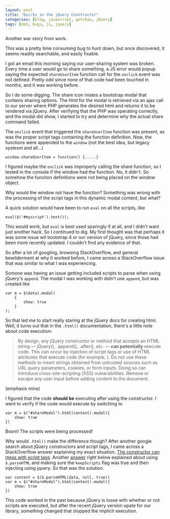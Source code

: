 ```yaml
---
layout: post
title: "Quirks in the jQuery Constructor"
categories: [blog, javascript, gotchas, jQuery]
tags: [doh, bugs, js, jquery]
---
```

Another war story from work.

This was a pretty time consuming bug to hunt down, but
once discovered, it seems readily searchable, and easily fixable. 

I got an email this morning saying our user-sharing system was broken. Every time a user would go to share something, a JS error would popup saying the expected `shareUserItem` function call for the `onclick` event was not defined. Pretty odd since none of that code had been touched in months, and it was working before.

So I do some digging. The share icon iniates a bootstrap modal that contains sharing options. The html for the modal is retrieved via an ajax call to our server where PHP generates the desired html and returns it to be rendered via jQuery. After verifying that the PHP was operating correctly, and the modal did show, I started to try and determine why the actual share command failed. 

The `onclick` event that triggered the `shareUserItem` function was present, as was the proper script tags containing the function definition. Now, the functions were appended to the `window` (not the best idea, but legacy systesm and all...)
``` JS
window.shareUserItem = function() {.....}
```
I figured maybe the `onclick` was improperly calling the share function, so I tested in the console if the window had the function. No, it didn't. So somehow the function definitions were not being placed on the window object. 

Why would the window not have the function? Something was wrong with the processing of the script tags in this dynamic modal content, but what? 

A quick solution would have been to run `eval` on all the scripts, like
``` JS
eval($('#myscript').text());
```
This would work, but `eval` is best used sparingly if at all, and I didn't want just another hack. So I continued to dig. My first thought was that perhaps it was some issue wit bootstrap 4 or our version of jQuery, since those had been more recently updated. I couldn't find any evidence of that. 

So after a lot of googling, browsing StackOverflow, and general bewilderment at why it worked before, I came across a StackOverflow issue that was similar to what I was experiencing. 

Somone was having an issue getting included scripts to parse when using jQuery's `append`. The modal I was working with didn't use `append`, but was created like
```JS
var m = $(data).modal(
    {
        show: true
    }
);
```
 So that led me to start really staring at the jQuery docs for creating html. Well, it turns out that in the `.html()` documentation, there's a little note about code execution:
>By design, any jQuery constructor or method that accepts an HTML string — jQuery(), .append(), .after(), etc. — **can potentially** execute code. This can occur by injection of script tags or use of HTML attributes that execute code (for example, <img onload="">). Do not use these methods to insert strings obtained from untrusted sources such as URL query parameters, cookies, or form inputs. Doing so can introduce cross-site-scripting (XSS) vulnerabilities. Remove or escape any user input before adding content to the document.

(emphasis mine)

I figured that the code **should be** executing after using the constructor. I went to verify if the code would execute by switching to 
```JS
var m = $("#shareModal").html(content).modal({
    show: true
})
```
Boom! The scripts were being processed! 

Why would `.html()` make the difference though? After another google search about jQuery constructors and script tags, I came across a StackOverflow answer explaining my exact situation. [The constructor can mess with script tags](https://stackoverflow.com/a/2699905). Another [answer](https://stackoverflow.com/a/19034133) right below explained about using `$.parseHTML` and making sure the `keepScripts` flag was true and then injecting using jquery. So that was the solution.
```JS
var content = $($.parseHTML(data, null, true))
var m = $("#shareModal").html(content).modal({
    show: true
})
```

This code worked in the past because jQuery is loose with whether or not scripts are executed, but after the recent jQuery version upate for our library, something changed that stopped the implicit execution.